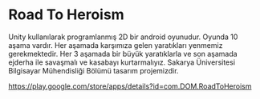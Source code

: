 # Road To Heroism

Unity kullanılarak programlanmış 2D bir android oyunudur. Oyunda 10 aşama vardır. Her aşamada karşımıza gelen yaratıkları yenmemiz gerekmektedir. Her 3 aşamada bir büyük yaratıklarla ve son aşamada ejderha ile savaşmalı ve kasabayı kurtarmalıyız. Sakarya Üniversitesi Bilgisayar Mühendisliği Bölümü tasarım projemizdir.

https://play.google.com/store/apps/details?id=com.DOM.RoadToHeroism
